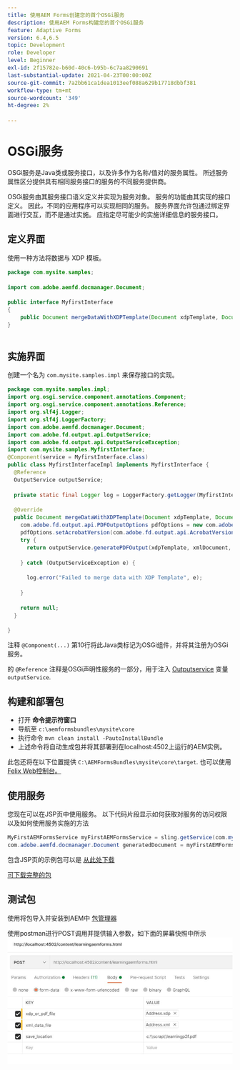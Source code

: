 ```yaml
---
title: 使用AEM Forms创建您的首个OSGi服务
description: 使用AEM Forms构建您的首个OSGi服务
feature: Adaptive Forms
version: 6.4,6.5
topic: Development
role: Developer
level: Beginner
exl-id: 2f15782e-b60d-40c6-b95b-6c7aa8290691
last-substantial-update: 2021-04-23T00:00:00Z
source-git-commit: 7a2bb61ca1dea1013eef088a629b17718dbbf381
workflow-type: tm+mt
source-wordcount: '349'
ht-degree: 2%

---
```


# OSGi服务

OSGi服务是Java类或服务接口，以及许多作为名称/值对的服务属性。 所述服务属性区分提供具有相同服务接口的服务的不同服务提供商。

OSGi服务由其服务接口语义定义并实现为服务对象。 服务的功能由其实现的接口定义。 因此，不同的应用程序可以实现相同的服务。 服务界面允许包通过绑定界面进行交互，而不是通过实施。 应指定尽可能少的实施详细信息的服务接口。

## 定义界面

使用一种方法将数据与 <span class="x x-first x-last">XDP</span> 模板。

```java
package com.mysite.samples;

import com.adobe.aemfd.docmanager.Document;

public interface MyfirstInterface
{
    public Document mergeDataWithXDPTemplate(Document xdpTemplate, Document xmlDocument);
}
 
```

## 实施界面

创建一个名为 `com.mysite.samples.impl` 来保存接口的实现。

```java
package com.mysite.samples.impl;
import org.osgi.service.component.annotations.Component;
import org.osgi.service.component.annotations.Reference;
import org.slf4j.Logger;
import org.slf4j.LoggerFactory;
import com.adobe.aemfd.docmanager.Document;
import com.adobe.fd.output.api.OutputService;
import com.adobe.fd.output.api.OutputServiceException;
import com.mysite.samples.MyfirstInterface;
@Component(service = MyfirstInterface.class)
public class MyfirstInterfaceImpl implements MyfirstInterface {
  @Reference
  OutputService outputService;

  private static final Logger log = LoggerFactory.getLogger(MyfirstInterfaceImpl.class);

  @Override
  public Document mergeDataWithXDPTemplate(Document xdpTemplate, Document xmlDocument) {
    com.adobe.fd.output.api.PDFOutputOptions pdfOptions = new com.adobe.fd.output.api.PDFOutputOptions();
    pdfOptions.setAcrobatVersion(com.adobe.fd.output.api.AcrobatVersion.Acrobat_11);
    try {
      return outputService.generatePDFOutput(xdpTemplate, xmlDocument, pdfOptions);

    } catch (OutputServiceException e) {

      log.error("Failed to merge data with XDP Template", e);

    }

    return null;
  }

}
```

注释 `@Component(...)` 第10行将此Java类标记为OSGi组件，并将其注册为OSGi服务。

的 `@Reference` 注释是OSGi声明性服务的一部分，用于注入 [Outputservice](https://helpx.adobe.com/experience-manager/6-5/forms/javadocs/index.html?com/adobe/fd/output/api/OutputService.html) 变量 `outputService`.


## 构建和部署包

* 打开 **命令提示符窗口**
* 导航至 `c:\aemformsbundles\mysite\core`
* 执行命令 `mvn clean install -PautoInstallBundle`
* 上述命令将自动生成包并将其部署到在localhost:4502上运行的AEM实例。

此包还将在以下位置提供 `C:\AEMFormsBundles\mysite\core\target`. 也可以使用 [Felix Web控制台。](http://localhost:4502/system/console/bundles)

## 使用服务

您现在可以在JSP页中使用服务。 以下代码片段显示如何获取对服务的访问权限以及如何使用服务实施的方法

```java
MyFirstAEMFormsService myFirstAEMFormsService = sling.getService(com.mysite.samples.MyFirstAEMFormsService.class);
com.adobe.aemfd.docmanager.Document generatedDocument = myFirstAEMFormsService.mergeDataWithXDPTemplate(xdp_or_pdf_template,xmlDocument);
```

包含JSP页的示例包可以是 [从此处下载](assets/learning_aem_forms.zip)

[可下载完整的包](assets/mysite.core-1.0.0-SNAPSHOT.jar)

## 测试包

使用将包导入并安装到AEM中 [包管理器](http://localhost:4502/crx/packmgr/index.jsp)

使用postman进行POST调用并提供输入参数，如下面的屏幕快照中所示
![邮递员](assets/test-service-postman.JPG)
